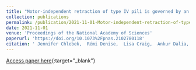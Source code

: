 ```yaml
---
title: "Motor-independent retraction of type IV pili is governed by an inherent property of the pilus filament"
collection: publications
permalink: /publication/2021-11-01-Motor-independent-retraction-of-type-IV-pili-is-governed-by-an-inherent-property-of-the-pilus-filament
date: 2021-11-01
venue: 'Proceedings of the National Academy of Sciences'
paperurl: 'https://doi.org/10.1073%2Fpnas.2102780118'
citation: ' Jennifer Chlebek,  Rémi Denise,  Lisa Craig,  Ankur Dalia, &quot;Motor-independent retraction of type IV pili is governed by an inherent property of the pilus filament.&quot; Proceedings of the National Academy of Sciences, 2021.'
---
```

[Access paper here](https://doi.org/10.1073%2Fpnas.2102780118){:target="_blank"}
